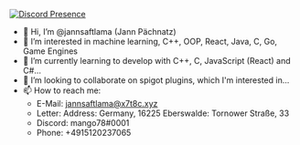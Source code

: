 [![Discord Presence](https://lanyard.cnrad.dev/api/573876541822599199)](https://discord.com/users/573876541822599199)

- 👋 Hi, I’m @jannsaftlama (Jann Pächnatz)
- 👀 I’m interested in machine learning, C++, OOP, React, Java, C, Go, Game Engines
- 🌱 I’m currently learning to develop with C++, C, JavaScript (React) and C#...
- 💞️ I’m looking to collaborate on spigot plugins, which I'm interested in...
- 📫 How to reach me:
  -  E-Mail: jannsaftlama@x7t8c.xyz
  -  Letter: 
         Address: Germany, 16225 Eberswalde: Tornower Straße, 33
  -  Discord: mango78#0001
  -  Phone: +4915120237065

<!---
jannsaftlama/jannsaftlama is a ✨ special ✨ repository because its `README.md` (this file) appears on your GitHub profile.
You can click the Preview link to take a look at your changes.
--->
